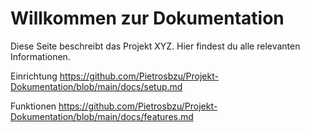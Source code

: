 # Willkommen zur Dokumentation
Diese Seite beschreibt das Projekt XYZ. Hier findest du alle relevanten Informationen.

Einrichtung
https://github.com/Pietrosbzu/Projekt-Dokumentation/blob/main/docs/setup.md

Funktionen
https://github.com/Pietrosbzu/Projekt-Dokumentation/blob/main/docs/features.md
